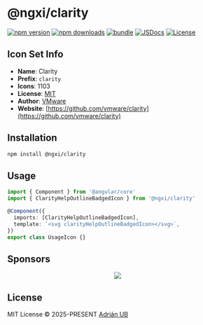 # @ngxi/clarity

[![npm version][npm-version-src]][npm-version-href]
[![npm downloads][npm-downloads-src]][npm-downloads-href]
[![bundle][bundle-src]][bundle-href]
[![JSDocs][jsdocs-src]][jsdocs-href]
[![License][license-src]][license-href]

## Icon Set Info

- **Name**: Clarity
- **Prefix**: `clarity`
- **Icons**: 1103
- **License**: [MIT](https://github.com/vmware/clarity-assets/blob/master/LICENSE)
- **Author**: [VMware](https://github.com/vmware/clarity)
- **Website**: [https://github.com/vmware/clarity](https://github.com/vmware/clarity)

## Installation

```sh
npm install @ngxi/clarity
```

## Usage

```ts
import { Component } from '@angular/core'
import { ClarityHelpOutlineBadgedIcon } from '@ngxi/clarity'

@Component({
  imports: [ClarityHelpOutlineBadgedIcon],
  template: `<svg clarityHelpOutlineBadgedIcon></svg>`,
})
export class UsageIcon {}
```

## Sponsors

<p align="center">
  <a href="https://cdn.jsdelivr.net/gh/adrian-ub/static/sponsors.svg">
    <img src='https://cdn.jsdelivr.net/gh/adrian-ub/static/sponsors.svg'/>
  </a>
</p>

## License

MIT License © 2025-PRESENT [Adrián UB](https://github.com/adrian-ub)

<!-- Badges -->

[npm-version-src]: https://img.shields.io/npm/v/@ngxi/clarity?style=flat&colorA=080f12&colorB=1fa669
[npm-version-href]: https://npmjs.com/package/@ngxi/clarity
[npm-downloads-src]: https://img.shields.io/npm/dm/@ngxi/clarity?style=flat&colorA=080f12&colorB=1fa669
[npm-downloads-href]: https://npmjs.com/package/@ngxi/clarity
[bundle-src]: https://img.shields.io/bundlephobia/minzip/@ngxi/clarity?style=flat&colorA=080f12&colorB=1fa669&label=minzip
[bundle-href]: https://bundlephobia.com/result?p=@ngxi/clarity
[license-src]: https://img.shields.io/npm/l/@ngxi/clarity?style=flat&colorA=080f12&colorB=1fa669
[license-href]: https://github.com/adrian-ub/ngxi/blob/main/LICENSE
[jsdocs-src]: https://img.shields.io/badge/jsdocs-reference-080f12?style=flat&colorA=080f12&colorB=1fa669
[jsdocs-href]: https://www.jsdocs.io/package/@ngxi/clarity
